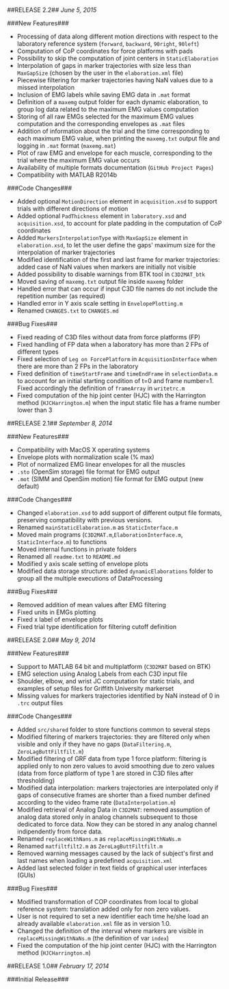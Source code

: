##RELEASE 2.2##
_June 5, 2015_

###New Features###

- Processing of data along different motion directions with respect to the laboratory reference system (``forward``, ``backward``, ``90right``, ``90left``)
- Computation of CoP coordinates for force platforms with pads
- Possibility to skip the computation of joint centers in ``StaticElaboration``
- Interpolation of gaps in marker trajectories with size less than ``MaxGapSize`` (chosen by the user in the ``elaboration.xml`` file)
- Piecewise filtering for marker trajectories having NaN values due to a missed interpolation
- Inclusion of EMG labels while saving EMG data in ``.mat`` format
- Definition of a ``maxemg`` output folder for each dynamic elaboration, to group log data related to the maximum EMG values computation
- Storing of all raw EMGs selected for the maximum EMG values computation and the corresponding envelopes as ``.mat`` files
- Addition of information about the trial and the time corresponding to each maximum EMG value, when printing the ``maxemg.txt`` output file and logging in ``.mat`` format (``maxemg.mat``)
- Plot of raw EMG and envelope for each muscle, corresponding to the trial where the maximum EMG value occurs
- Availability of multiple formats documentation (`GitHub Project Pages`)
- Compatibility with MATLAB R2014b

###Code Changes###

- Added optional ``MotionDirection`` element in ``acquisition.xsd`` to support trials with different directions of motion  
- Added optional ``PadThickness`` element in ``laboratory.xsd`` and ``acquisition.xsd``, to account for plate padding in the computation of CoP coordinates
- Added ``MarkersInterpolationType`` with ``MaxGapSize`` element in ``elaboration.xsd``, to let the user define the gaps' maximum size for the interpolation of marker trajectories 
- Modified identification of the first and last frame for marker trajectories: added case of NaN values when markers are initially not visible
- Added possibility to disable warnings from BTK tool in ``C3D2MAT_btk``
- Moved saving of ``maxemg.txt`` output file inside ``maxemg`` folder
- Handled error that can occur if input C3D file names do not include the repetition number (as required)
- Handled error in Y axis scale setting in ``EnvelopePlotting.m``
- Renamed ``CHANGES.txt`` to ``CHANGES.md``

###Bug Fixes###

- Fixed reading of C3D files without data from force platforms (FP)
- Fixed handling of FP data when a laboratory has more than 2 FPs of different types
- Fixed selection of ``Leg on ForcePlatform`` in ``AcquisitionInterface`` when there are more than 2 FPs in the laboratory
- Fixed definition of ``timeStartFrame`` and ``timeEndFrame`` in ``selectionData.m`` to account for an initial starting condition of t=0 and frame number=1. Fixed accordingly the definition of ``frameArray`` in ``writetrc.m``
- Fixed computation of the hip joint center (HJC) with the Harrington method (``HJCHarrington.m``) when the input static file has a frame number lower than 3


##RELEASE 2.1##
_September 8, 2014_

###New Features###
- Compatibility with MacOS X operating systems 
- Envelope plots with normalization scale (% max)
- Plot of normalized EMG linear envelopes for all the muscles
- `.sto` (OpenSim storage) file format for EMG output 
- `.mot` (SIMM and OpenSim motion) file format for EMG output (new default)

###Code Changes###
- Changed `elaboration.xsd` to add support of different output file formats, preserving compatibility with previous versions.
- Renamed `mainStaticElaboration.m` as `StaticInterface.m`
- Moved main programs (`C3D2MAT.m`,`ElaborationInterface.m`, `StaticInterface.m`) to functions
- Moved internal functions in  private folders
- Renamed all `readme.txt` to `README.md`
- Modified y axis scale setting of envelope plots
- Modified data storage structure: added `dynamicElaborations` folder to group all the multiple executions of DataProcessing

###Bug Fixes###
- Removed addition of mean values after EMG filtering
- Fixed units in EMGs plotting
- Fixed x label of envelope plots
- Fixed trial type identification for filtering cutoff definition


##RELEASE 2.0##
_May 9, 2014_

###New Features###
- Support to MATLAB 64 bit and multiplatform (`C3D2MAT` based on BTK)  
- EMG selection using Analog Labels from each C3D input file
- Shoulder, elbow, and wrist JC computation for static trials, and examples of setup files for Griffith University markerset
- Missing values for markers trajectories identified by NaN instead of 0 in `.trc` output files
      
###Code Changes###
- Added `src/shared` folder to store functions common to several steps
- Modified filtering of markers trajectories: they are filtered only when visible and only if they have no gaps (`DataFiltering.m`, `ZeroLagButtFiltfilt.m`)
- Modified filtering of GRF data from type 1 force platform: filtering is applied only to non zero values to avoid smoothing due to zero values 
 (data from force platform of type 1 are stored in C3D files after thresholding)
- Modified data interpolation: markers trajectories are interpolated only if gaps of consecutive frames are shorter than a fixed number 
  defined according to the video frame rate (`DataInterpolation.m`)
- Modified retrieval of Analog Data in `C3D2MAT`: removed assumption of analog data stored only in analog channels subsequent to those dedicated to force data. 
Now they can be stored in any analog channel indipendently from force data.
- Renamed `replaceWithNans.m` as `replaceMissingWithNaNs.m`
- Renamed `matfiltfilt2.m` as `ZeroLagButtFiltfilt.m` 
- Removed warning messages caused by the lack of subject's first and last names when loading a predefined `acquisition.xml`
- Added last selected folder in text fields of graphical user interfaces (GUIs)

###Bug Fixes###
- Modified transformation of COP coordinates from local to global reference system: translation added only for non zero values.
- User is not required to set a new identifier each time he/she load an already available `elaboration.xml` file as in version 1.0.  
- Changed the definition of the interval where markers are visible in `replaceMissingWithNaNs.m` (the definition of var `index`)
- Fixed the computation of the hip joint center (HJC) with the Harrington method (`HJCHarrington.m`)


##RELEASE 1.0##
_February 17, 2014_

###Initial Release###
